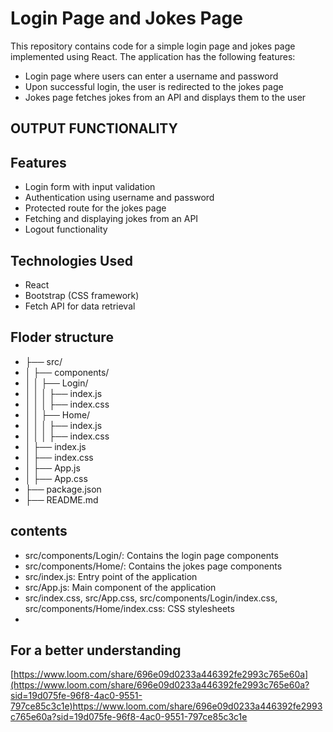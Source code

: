 # Login Page and Jokes Page

This repository contains code for a simple login page and jokes page implemented using React. 
        The application has the following features:

- Login page where users can enter a username and password
- Upon successful login, the user is redirected to the jokes page
- Jokes page fetches jokes from an API and displays them to the user

## OUTPUT FUNCTIONALITY 


## Features

- Login form with input validation
- Authentication using username and password
- Protected route for the jokes page
- Fetching and displaying jokes from an API
- Logout functionality

## Technologies Used

- React
- Bootstrap (CSS framework)
- Fetch API for data retrieval

## Floder structure
- ├── src/
- │   ├── components/
- │   │   ├── Login/
- │   │   │   ├── index.js
- │   │   │   ├── index.css
- │   │   ├── Home/
- │   │   │   ├── index.js
- │   │   │   ├── index.css
- │   ├── index.js
- │   ├── index.css
- │   ├── App.js
- │   ├── App.css
- ├── package.json
- ├── README.md

## contents
- src/components/Login/: Contains the login page components
- src/components/Home/: Contains the jokes page components
- src/index.js: Entry point of the application
- src/App.js: Main component of the application
- src/index.css, src/App.css, src/components/Login/index.css, src/components/Home/index.css: CSS stylesheets
- 
## For a better understanding
[https://www.loom.com/share/696e09d0233a446392fe2993c765e60a](https://www.loom.com/share/696e09d0233a446392fe2993c765e60a?sid=19d075fe-96f8-4ac0-9551-797ce85c3c1e)https://www.loom.com/share/696e09d0233a446392fe2993c765e60a?sid=19d075fe-96f8-4ac0-9551-797ce85c3c1e
